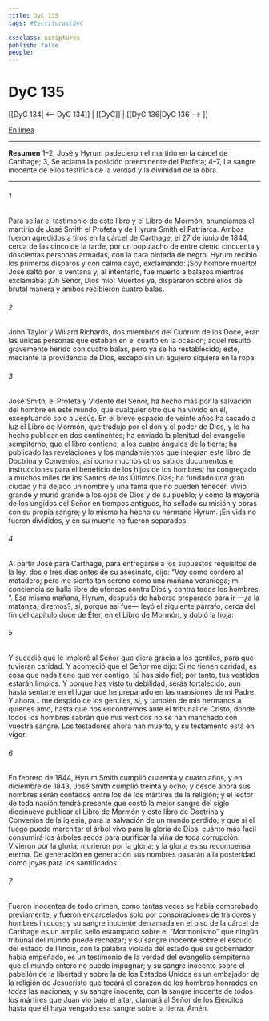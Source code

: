 ```yaml
---
title: DyC 135
tags: #Escrituras\DyC

cssclass: scriptures
publish: false
people:
---
```


# DyC 135
[[DyC 134| <-- DyC 134]] | [[DyC]] | [[DyC 136|DyC 136 --> ]]

[En línea](https://churchofjesuschrist.org/study/scriptures/dc-testament/dc/135?lang=spa)

---
__Resumen__
1–2, José y Hyrum padecieron el martirio en la cárcel de Carthage; 3, Se aclama la posición preeminente del Profeta; 4–7, La sangre inocente de ellos testifica de la verdad y la divinidad de la obra.

---
###### 1 
Para sellar el testimonio de este libro y el Libro de Mormón, anunciamos el martirio de José Smith el Profeta y de Hyrum Smith el Patriarca. Ambos fueron agredidos a tiros en la cárcel de Carthage, el 27 de junio de 1844, cerca de las cinco de la tarde, por un populacho de entre ciento cincuenta y doscientas personas armadas, con la cara pintada de negro. Hyrum recibió los primeros disparos y con calma cayó, exclamando: ¡Soy hombre muerto! José saltó por la ventana y, al intentarlo, fue muerto a balazos mientras exclamaba: ¡Oh Señor, Dios mío! Muertos ya, dispararon sobre ellos de brutal manera y ambos recibieron cuatro balas.

###### 2 
John Taylor y Willard Richards, dos miembros del Cuórum de los Doce, eran las únicas personas que estaban en el cuarto en la ocasión; aquel resultó gravemente herido con cuatro balas, pero ya se ha restablecido; este, mediante la providencia de Dios, escapó sin un agujero siquiera en la ropa.

###### 3 
José Smith, el Profeta y Vidente del Señor, ha hecho más por la salvación del hombre en este mundo, que cualquier otro que ha vivido en él, exceptuando solo a Jesús. En el breve espacio de veinte años ha sacado a luz el Libro de Mormón, que tradujo por el don y el poder de Dios, y lo ha hecho publicar en dos continentes; ha enviado la plenitud del evangelio sempiterno, que el libro contiene, a los cuatro ángulos de la tierra; ha publicado las revelaciones y los mandamientos que integran este libro de Doctrina y Convenios, así como muchos otros sabios documentos e instrucciones para el beneficio de los hijos de los hombres; ha congregado a muchos miles de los Santos de los Últimos Días; ha fundado una gran ciudad y ha dejado un nombre y una fama que no pueden fenecer. Vivió grande y murió grande a los ojos de Dios y de su pueblo; y como la mayoría de los ungidos del Señor en tiempos antiguos, ha sellado su misión y obras con su propia sangre; y lo mismo ha hecho su hermano Hyrum. ¡En vida no fueron divididos, y en su muerte no fueron separados!

###### 4 
Al partir José para Carthage, para entregarse a los supuestos requisitos de la ley, dos o tres días antes de su asesinato, dijo: “Voy como cordero al matadero; pero me siento tan sereno como una mañana veraniega; mi conciencia se halla libre de ofensas contra Dios y contra todos los hombres. ”. Esa misma mañana, Hyrum, después de haberse preparado para ir —¿a la matanza, diremos?, sí, porque así fue— leyó el siguiente párrafo, cerca del fin del capítulo doce de Éter, en el Libro de Mormón, y dobló la hoja:

###### 5 
Y sucedió que le imploré al Señor que diera gracia a los gentiles, para que tuvieran caridad. Y aconteció que el Señor me dijo: Si no tienen caridad, es cosa que nada tiene que ver contigo; tú has sido fiel; por tanto, tus vestidos estarán limpios. Y porque has visto tu debilidad, serás fortalecido, aun hasta sentarte en el lugar que he preparado en las mansiones de mi Padre. Y ahora… me despido de los gentiles, sí, y también de mis hermanos a quienes amo, hasta que nos encontremos ante el tribunal de Cristo, donde todos los hombres sabrán que mis vestidos no se han manchado con vuestra sangre. Los testadores ahora han muerto, y su testamento está en vigor.

###### 6 
En febrero de 1844, Hyrum Smith cumplió cuarenta y cuatro años, y en diciembre de 1843, José Smith cumplió treinta y ocho; y desde ahora sus nombres serán contados entre los de los mártires de la religión; y el lector de toda nación tendrá presente que costó la mejor sangre del siglo diecinueve publicar el Libro de Mormón y este libro de Doctrina y Convenios de la iglesia, para la salvación de un mundo perdido; y que si el fuego puede marchitar el árbol vivo para la gloria de Dios, cuánto más fácil consumirá los árboles secos para purificar la viña de toda corrupción. Vivieron por la gloria; murieron por la gloria; y la gloria es su recompensa eterna. De generación en generación sus nombres pasarán a la posteridad como joyas para los santificados.

###### 7 
Fueron inocentes de todo crimen, como tantas veces se había comprobado previamente, y fueron encarcelados solo por conspiraciones de traidores y hombres inicuos; y su sangre inocente derramada en el piso de la cárcel de Carthage es un amplio sello estampado sobre el “Mormonismo” que ningún tribunal del mundo puede rechazar; y su sangre inocente sobre el escudo del estado de Illinois, con la palabra violada del estado que su gobernador había empeñado, es un testimonio de la verdad del evangelio sempiterno que el mundo entero no puede impugnar; y su sangre inocente sobre el pabellón de la libertad y sobre la  de los Estados Unidos es un embajador de la religión de Jesucristo que tocará el corazón de los hombres honrados en todas las naciones; y su sangre inocente, con la sangre inocente de todos los mártires que Juan vio bajo el altar, clamará al Señor de los Ejércitos hasta que él haya vengado esa sangre sobre la tierra. Amén.

